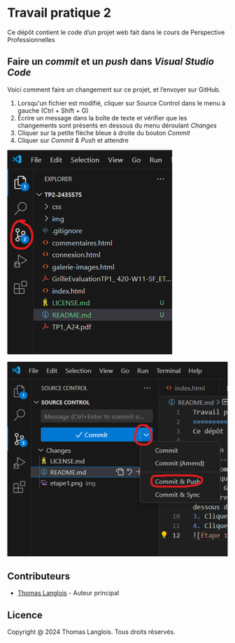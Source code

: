 Travail pratique 2
==================
Ce dépôt contient le code d’un projet web fait dans le cours de Perspective Professionnelles

Faire un *commit* et un *push* dans *Visual Studio Code*
--------------------------------------------------
Voici comment faire un changement sur ce projet, et l’envoyer sur GitHub.
1. Lorsqu'un fichier est modifié, cliquer sur Source Control dans le menu à gauche (Ctrl + Shift + G)
2. Écrire un message dans la boîte de texte et vérifier que les changements sont présents en dessous du menu déroulant *Changes*
3. Cliquer sur la petite flèche bleue à droite du bouton *Commit*
4. Cliquer sur *Commit & Push* et attendre

![Étape 1](/.docs/etape1.png)

![Étape 2](/.docs/etape3-4.png)

Contributeurs
--------------------------------------------------
- [Thomas Langlois](https://github.com/ThLanglois/tp2-2435575) - Auteur principal

Licence
--------------------------------------------------
Copyright @ 2024 Thomas Langlois. Tous droits réservés.
